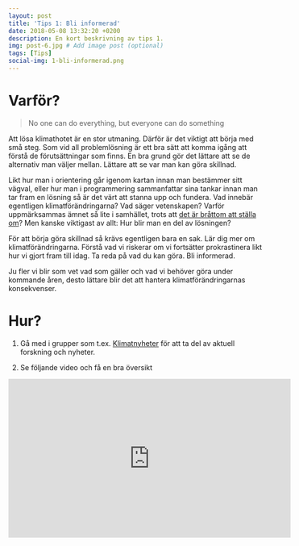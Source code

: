 ```yaml
---
layout: post
title: 'Tips 1: Bli informerad'
date: 2018-05-08 13:32:20 +0200
description: En kort beskrivning av tips 1.
img: post-6.jpg # Add image post (optional)
tags: [Tips]
social-img: 1-bli-informerad.png
---
```


# Varför?

> No one can do everything, but everyone can do something

Att lösa klimathotet är en stor utmaning. Därför är det viktigt att börja med små steg. Som vid all problemlösning är ett bra sätt att komma igång att förstå de förutsättningar som finns. En bra grund gör det lättare att se de alternativ man väljer mellan. Lättare att se var man kan göra skillnad.

Likt hur man i orientering går igenom kartan innan man bestämmer sitt vägval, eller hur man i programmering sammanfattar sina tankar innan man tar fram en lösning så är det värt att stanna upp och fundera. Vad innebär egentligen klimatförändringarna? Vad säger vetenskapen? Varför uppmärksammas ämnet så lite i samhället, trots att [det är bråttom att ställa om](https://www.theguardian.com/environment/datablog/2017/jan/19/carbon-countdown-clock-how-much-of-the-worlds-carbon-budget-have-we-spent)? Men kanske viktigast av allt: Hur blir man en del av lösningen?

För att börja göra skillnad så krävs egentligen bara en sak. Lär dig mer om klimatförändringarna. Förstå vad vi riskerar om vi fortsätter prokrastinera likt hur vi gjort fram till idag. Ta reda på vad du kan göra. Bli informerad.

Ju fler vi blir som vet vad som gäller och vad vi behöver göra under kommande åren, desto lättare blir det att hantera klimatförändringarnas konsekvenser.

# Hur?

1. Gå med i grupper som t.ex. [Klimatnyheter](https://facebook.com/groups/447754045324349/) för att ta del av aktuell forskning och nyheter.

2. Se följande video och få en bra översikt

<div class="responsive-embed">
    <iframe width="560px" height="315px" style="display: block; margin: 0 auto;" src="https://www.youtube.com/embed/3CM_KkDuzGQ?rel=0" frameborder="0" allow="autoplay; encrypted-media" allowfullscreen></iframe>
</div>
